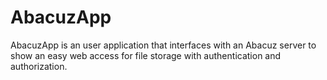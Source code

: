 # AbacuzApp

AbacuzApp is an user application that interfaces with an Abacuz server to show an easy web access for file storage with authentication and authorization.

